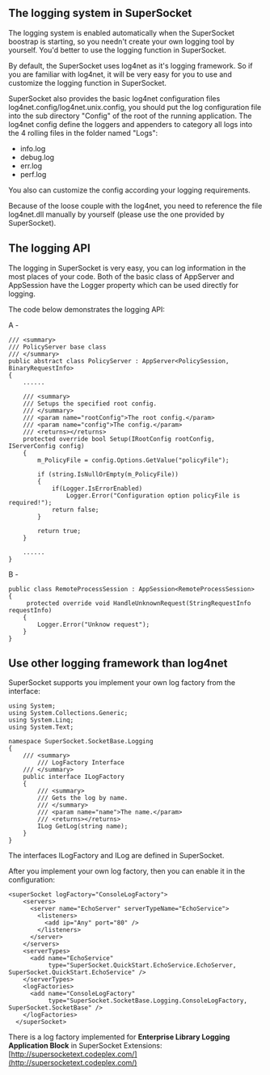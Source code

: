 ## The logging system in SuperSocket

The logging system is enabled automatically when the SuperSocket boostrap is starting, so you needn't create your own logging tool by yourself. You'd better to use the logging function in SuperSocket.

By default, the SuperSocket uses log4net as it's logging framework. So if you are familiar with log4net, it will be very easy for you to use and customize the logging function in SuperSocket.

SuperSocket also provides the basic log4net configuration files log4net.config/log4net.unix.config, you should put the log configuration file into the sub directory "Config" of the root of the running application. The log4net config define the loggers and appenders to category all logs into the 4 rolling files in the folder named "Logs":

* info.log
* debug.log
* err.log
* perf.log

You also can customize the config according your logging requirements.

Because of the loose couple with the log4net, you need to reference the file log4net.dll manually by yourself (please use the one provided by SuperSocket).



## The logging API

The logging in SuperSocket is very easy, you can log information in the most places of your code. Both of the basic class of AppServer and AppSession have the Logger property which can be used directly for logging.

The code below demonstrates the logging API:

A -

    /// <summary>
    /// PolicyServer base class
    /// </summary>
    public abstract class PolicyServer : AppServer<PolicySession, BinaryRequestInfo>
    {
        ......

        /// <summary>
        /// Setups the specified root config.
        /// </summary>
        /// <param name="rootConfig">The root config.</param>
        /// <param name="config">The config.</param>
        /// <returns></returns>
        protected override bool Setup(IRootConfig rootConfig, IServerConfig config)
        {
            m_PolicyFile = config.Options.GetValue("policyFile");

            if (string.IsNullOrEmpty(m_PolicyFile))
            {
                if(Logger.IsErrorEnabled)
                    Logger.Error("Configuration option policyFile is required!");
                return false;
            }

            return true;
        }

        ......
    }

B -

    public class RemoteProcessSession : AppSession<RemoteProcessSession>
    {
         protected override void HandleUnknownRequest(StringRequestInfo requestInfo)
        {
            Logger.Error("Unknow request");
        }
    }


## Use other logging framework than log4net

SuperSocket supports you implement your own log factory from the interface:

    using System;
    using System.Collections.Generic;
    using System.Linq;
    using System.Text;

    namespace SuperSocket.SocketBase.Logging
    {
        /// <summary>
            /// LogFactory Interface
        /// </summary>
        public interface ILogFactory
        {
            /// <summary>
            /// Gets the log by name.
            /// </summary>
            /// <param name="name">The name.</param>
            /// <returns></returns>
            ILog GetLog(string name);
        }
    }

The interfaces ILogFactory and ILog are defined in SuperSocket.

After you implement your own log factory, then you can enable it in the configuration:

    <superSocket logFactory="ConsoleLogFactory">
        <servers>
          <server name="EchoServer" serverTypeName="EchoService">
            <listeners>
              <add ip="Any" port="80" />
            </listeners>
          </server>
        </servers>
        <serverTypes>
          <add name="EchoService"
               type="SuperSocket.QuickStart.EchoService.EchoServer, SuperSocket.QuickStart.EchoService" />
        </serverTypes>
        <logFactories>
          <add name="ConsoleLogFactory"
               type="SuperSocket.SocketBase.Logging.ConsoleLogFactory, SuperSocket.SocketBase" />
        </logFactories>
      </superSocket>


There is a log factory implemented for **Enterprise Library Logging Application Block** in SuperSocket Extensions:
[http://supersocketext.codeplex.com/](http://supersocketext.codeplex.com/)